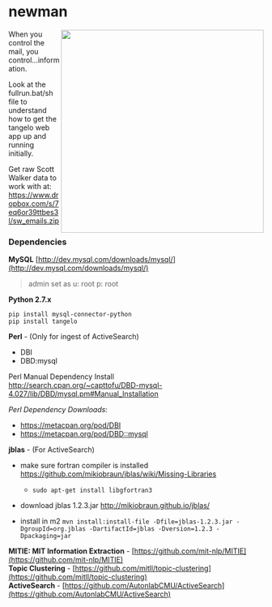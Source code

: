 # newman

<img src="http://www.seinfeldscripts.com/images/newman1.jpg" height="400" align="right" />

<div>
When you control the mail, you control...information.

Look at the fullrun.bat/sh file to understand how to get the tangelo web app up and running initially.

Get raw Scott Walker data to work with at: https://www.dropbox.com/s/7eq6or39ttbes3l/sw_emails.zip
</div>

<h3>Dependencies</h3>

**MySQL** [http://dev.mysql.com/downloads/mysql/](http://dev.mysql.com/downloads/mysql/)
<br/>
> admin set as u: root p: root

**Python 2.7.x**
```
pip install mysql-connector-python
pip install tangelo
```

**Perl** - (Only for ingest of ActiveSearch)
- DBI
- DBD:mysql 

Perl Manual Dependency Install <br/>
http://search.cpan.org/~capttofu/DBD-mysql-4.027/lib/DBD/mysql.pm#Manual_Installation

_Perl Dependency Downloads_:
- https://metacpan.org/pod/DBI
- https://metacpan.org/pod/DBD::mysql

**jblas** - (For ActiveSearch)
- make sure fortran compiler is installed
  https://github.com/mikiobraun/jblas/wiki/Missing-Libraries
    - `sudo apt-get install libgfortran3`
    
- download jblas 1.2.3.jar http://mikiobraun.github.io/jblas/
- install in m2 `mvn install:install-file -Dfile=jblas-1.2.3.jar -DgroupId=org.jblas -DartifactId=jblas -Dversion=1.2.3 -Dpackaging=jar`
      


**MITIE: MIT Information Extraction** - [https://github.com/mit-nlp/MITIE](https://github.com/mit-nlp/MITIE)<br/>
**Topic Clustering** - [https://github.com/mitll/topic-clustering](https://github.com/mitll/topic-clustering)<br/>
**ActiveSearch** - [https://github.com/AutonlabCMU/ActiveSearch](https://github.com/AutonlabCMU/ActiveSearch)
